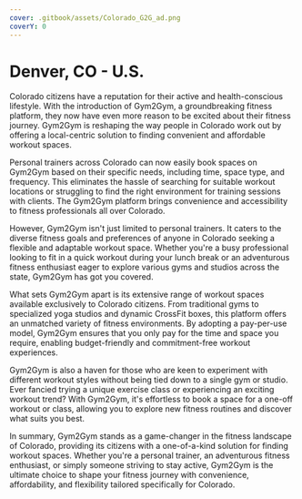 ```yaml
---
cover: .gitbook/assets/Colorado_G2G_ad.png
coverY: 0
---
```


# Denver, CO - U.S.

Colorado citizens have a reputation for their active and health-conscious lifestyle. With the introduction of Gym2Gym, a groundbreaking fitness platform, they now have even more reason to be excited about their fitness journey. Gym2Gym is reshaping the way people in Colorado work out by offering a local-centric solution to finding convenient and affordable workout spaces.

Personal trainers across Colorado can now easily book spaces on Gym2Gym based on their specific needs, including time, space type, and frequency. This eliminates the hassle of searching for suitable workout locations or struggling to find the right environment for training sessions with clients. The Gym2Gym platform brings convenience and accessibility to fitness professionals all over Colorado.

However, Gym2Gym isn't just limited to personal trainers. It caters to the diverse fitness goals and preferences of anyone in Colorado seeking a flexible and adaptable workout space. Whether you're a busy professional looking to fit in a quick workout during your lunch break or an adventurous fitness enthusiast eager to explore various gyms and studios across the state, Gym2Gym has got you covered.

What sets Gym2Gym apart is its extensive range of workout spaces available exclusively to Colorado citizens. From traditional gyms to specialized yoga studios and dynamic CrossFit boxes, this platform offers an unmatched variety of fitness environments. By adopting a pay-per-use model, Gym2Gym ensures that you only pay for the time and space you require, enabling budget-friendly and commitment-free workout experiences.

Gym2Gym is also a haven for those who are keen to experiment with different workout styles without being tied down to a single gym or studio. Ever fancied trying a unique exercise class or experiencing an exciting workout trend? With Gym2Gym, it's effortless to book a space for a one-off workout or class, allowing you to explore new fitness routines and discover what suits you best.

In summary, Gym2Gym stands as a game-changer in the fitness landscape of Colorado, providing its citizens with a one-of-a-kind solution for finding workout spaces. Whether you're a personal trainer, an adventurous fitness enthusiast, or simply someone striving to stay active, Gym2Gym is the ultimate choice to shape your fitness journey with convenience, affordability, and flexibility tailored specifically for Colorado.
